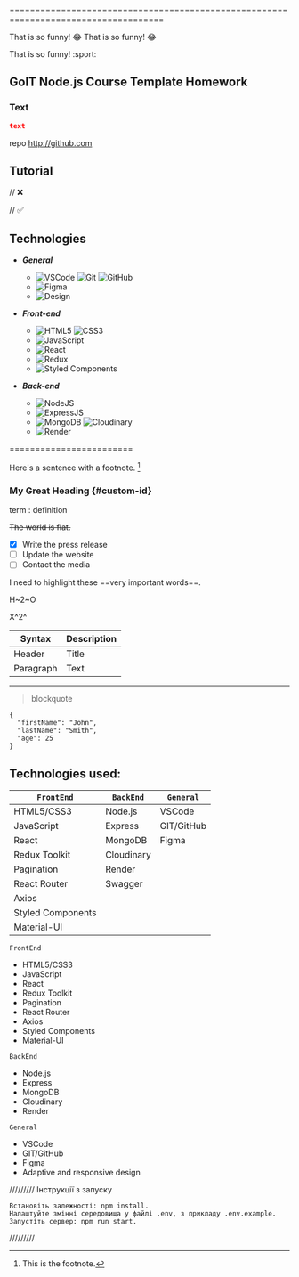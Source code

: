 ====================================================================================

That is so funny! :joy: That is so funny! :joy:

That is so funny! :sport:

## GoIT Node.js Course Template Homework

### Text

```json
text
```

repo http://github.com

## Tutorial

// ❌

// ✅

## Technologies

- **_General_**

  - ![VSCode](https://img.shields.io/badge/vscode-007ACC?style=for-the-badge&logo=visualstudiocode&logoColor=white)
    ![Git](https://img.shields.io/badge/Git-F05032?style=for-the-badge&logo=git&logoColor=white)
    ![GitHub](https://img.shields.io/badge/GitHub-181717?style=for-the-badge&logo=github&logoColor=white)
  - ![Figma](https://img.shields.io/badge/Figma-F24E1E?style=for-the-badge&logo=figma&logoColor=white)
  - ![Design](https://img.shields.io/badge/Adaptive_and_responsive_design-white?style=for-the-badge&logoColor=white)

- **_Front-end_**

  - ![HTML5](https://img.shields.io/badge/html5-E34F26?style=for-the-badge&logo=html5&logoColor=white)
    ![CSS3](https://img.shields.io/badge/css3-1572B6?style=for-the-badge&logo=css3&logoColor=white)
  - ![JavaScript](https://img.shields.io/badge/javascript-F7DF1E?style=for-the-badge&logo=javascript&logoColor=white)
  - ![React](https://img.shields.io/badge/react-61DAFB?style=for-the-badge&logo=react&logoColor=white)
  - ![Redux](https://img.shields.io/badge/redux-764ABC?style=for-the-badge&logo=redux&logoColor=white)
  - ![Styled Components](https://img.shields.io/badge/styled_components-DB7093?style=for-the-badge&logo=styledcomponents&logoColor=white)

- **_Back-end_**
  - ![NodeJS](https://img.shields.io/badge/node.js-339933?style=for-the-badge&logo=nodedotjs&logoColor=white)
  - ![ExpressJS](https://img.shields.io/badge/express-000000?style=for-the-badge&logo=express&logoColor=white)
  - ![MongoDB](https://img.shields.io/badge/mongodb-47A248?style=for-the-badge&logo=mongodb&logoColor=white)
    ![Cloudinary](https://img.shields.io/badge/Cloudinary-3448C5?style=for-the-badge&logo=Cloudinary&logoColor=white)
  - ![Render](https://img.shields.io/badge/Render-AA3DCE?style=for-the-badge&logoColor=white)

========================

Here's a sentence with a footnote. [^1]

[^1]: This is the footnote.

### My Great Heading {#custom-id}

term : definition

~~The world is flat.~~

- [x] Write the press release
- [ ] Update the website
- [ ] Contact the media

I need to highlight these ==very important words==.

H~2~O

X^2^

| Syntax    | Description |
| --------- | ----------- |
| Header    | Title       |
| Paragraph | Text        |

---

> blockquote

```
{
  "firstName": "John",
  "lastName": "Smith",
  "age": 25
}
```

## Technologies used:

| `FrontEnd`        | `BackEnd`  | `General`  |
| ----------------- | ---------- | ---------- |
| HTML5/CSS3        | Node.js    | VSCode     |
| JavaScript        | Express    | GIT/GitHub |
| React             | MongoDB    | Figma      |
| Redux Toolkit     | Cloudinary |            |
| Pagination        | Render     |            |
| React Router      | Swagger    |            |
| Axios             |            |            |
| Styled Components |            |            |
| Material-UI       |            |            |

`FrontEnd`

- HTML5/CSS3
- JavaScript
- React
- Redux Toolkit
- Pagination
- React Router
- Axios
- Styled Components
- Material-UI

`BackEnd`

- Node.js
- Express
- MongoDB
- Cloudinary
- Render

`General`

- VSCode
- GIT/GitHub
- Figma
- Adaptive and responsive design

///////// Інструкції з запуску

    Встановіть залежності: npm install.
    Налаштуйте змінні середовища у файлі .env, з прикладу .env.example.
    Запустіть сервер: npm run start.

/////////
